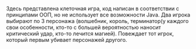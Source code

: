 Здесь представлена клеточная игра, код написан в соответствии с принципами ООП, но не использует все возможности Java.
Два игрока выбирают по 3 персонажа (волшебник, король, терминатор(у каждого свои особенности, кто-то с большей вероятностью наносит критический удар, кто-то лечится магией). Повеждает тот игрок, который первым убивает персонажей другого.
